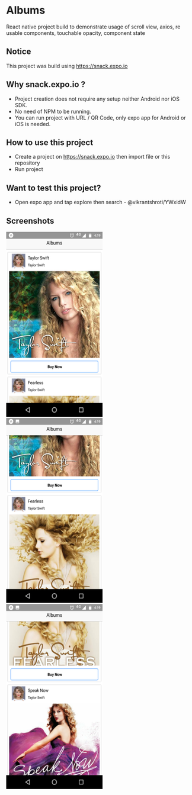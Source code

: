 # Albums
React native project build to demonstrate usage of scroll view, axios, re usable components, touchable opacity, component state

## Notice
This project was build using https://snack.expo.io

## Why snack.expo.io ?
- Project creation does not require any setup neither Android nor iOS SDK.
- No need of NPM to be running.
- You can run project with URL / QR Code, only expo app for Android or iOS is needed.

## How to use this project
- Create a project on https://snack.expo.io then import file or this repository
- Run project

## Want to test this project?
- Open expo app and tap explore then search - @vikrantshroti/YWxidW

## Screenshots
 <img src = screenshots/Screenshot_20181025-161917.png width="260" height="500" alt="SampleImage"/>  <img src = screenshots/Screenshot_20181025-161922.png width="260" height="500" alt="SampleImage"/>  <img src = screenshots/Screenshot_20181025-161928.png width="260" height="500" alt="SampleImage"/>

